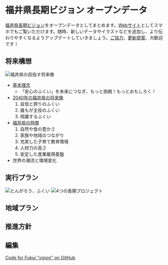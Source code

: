 # 福井県長期ビジョン オープンデータ
[福井県長期ビジョン](https://www.pref.fukui.lg.jp/doc/seiki/vision2019/top.html)をオープンデータとしてまとめます。[Webサイト](https://code4fukui.github.io/vision/)としてスマホでもご覧いただけます。随時、新しいデータやイラストなどを追加し、より伝わりやすくなるようアップデートしていきましょう。[ご協力](https://github.com/code4fukui/vision/issues)、[更新提案](https://github.com/code4fukui/vision/pulls)、大歓迎です！

## 将来構想
![福井県の目指す将来像](https://code4fukui.github.io/vision/img/fukuivision2.jpg)

- [基本理念](基本理念.md)
  - 「安心のふくい」を未来につなぎ、もっと挑戦！もっとおもしろく！
- [2040年の福井県の将来像](2040年の福井県の将来像.md)
  1. 自信と誇りのふくい
  2. 誰もが主役のふくい
  3. 飛躍するふくい
- [福井県の特徴](福井県の特徴.md)
  1. 自然や食の豊かさ
  2. 家族や地域のつながり
  3. 充実した子育て教育環境
  4. 人材力の高さ
  5. 安定した産業雇用基盤
- 世界の潮流と環境変化

## 実行プラン
![とんがろう、ふくい](https://code4fukui.github.io/vision/img/fukuivision3.jpg)
![4つの長期プロジェクト](https://code4fukui.github.io/vision/img/fukuivision1.png)

## 地域プラン
## 推進方針
## 編集
[Code for Fukui "vision" on GitHub](https://github.com/code4fukui/vision/)
